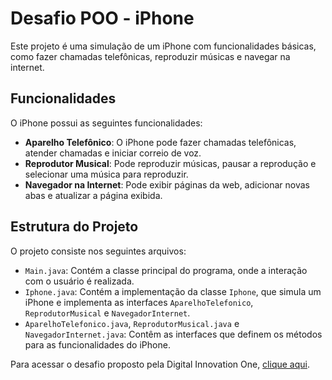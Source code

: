 # Desafio POO - iPhone

Este projeto é uma simulação de um iPhone com funcionalidades básicas, como fazer chamadas telefônicas, reproduzir músicas e navegar na internet.

## Funcionalidades

O iPhone possui as seguintes funcionalidades:

- **Aparelho Telefônico**: O iPhone pode fazer chamadas telefônicas, atender chamadas e iniciar correio de voz.
- **Reprodutor Musical**: Pode reproduzir músicas, pausar a reprodução e selecionar uma música para reproduzir.
- **Navegador na Internet**: Pode exibir páginas da web, adicionar novas abas e atualizar a página exibida.

## Estrutura do Projeto

O projeto consiste nos seguintes arquivos:

- `Main.java`: Contém a classe principal do programa, onde a interação com o usuário é realizada.
- `Iphone.java`: Contém a implementação da classe `Iphone`, que simula um iPhone e implementa as interfaces `AparelhoTelefonico`, `ReprodutorMusical` e `NavegadorInternet`.
- `AparelhoTelefonico.java`, `ReprodutorMusical.java` e `NavegadorInternet.java`: Contêm as interfaces que definem os métodos para as funcionalidades do iPhone.

Para acessar o desafio proposto pela Digital Innovation One, [clique aqui](https://github.com/digitalinnovationone/trilha-java-basico/tree/main/desafios/poo).

